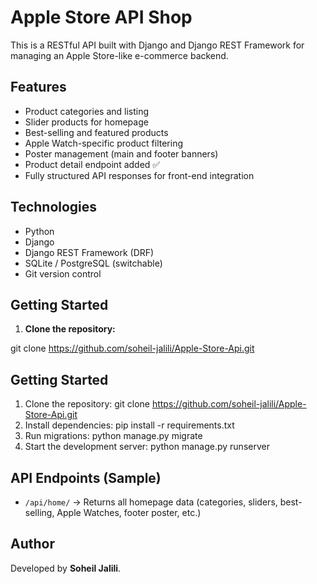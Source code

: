 # Apple Store API Shop

This is a RESTful API built with Django and Django REST Framework for managing an Apple Store-like e-commerce backend.

## Features

- Product categories and listing
- Slider products for homepage
- Best-selling and featured products
- Apple Watch-specific product filtering
- Poster management (main and footer banners)
- Product detail endpoint added ✅
- Fully structured API responses for front-end integration

## Technologies

- Python
- Django
- Django REST Framework (DRF)
- SQLite / PostgreSQL (switchable)
- Git version control

## Getting Started

1. **Clone the repository:**


git clone https://github.com/soheil-jalili/Apple-Store-Api.git

## Getting Started

1. Clone the repository:
git clone https://github.com/soheil-jalili/Apple-Store-Api.git
2. Install dependencies:
pip install -r requirements.txt
3. Run migrations:
python manage.py migrate
4. Start the development server:
python manage.py runserver


## API Endpoints (Sample)

- `/api/home/` → Returns all homepage data (categories, sliders, best-selling, Apple Watches, footer poster, etc.)

## Author

Developed by **Soheil Jalili**.

